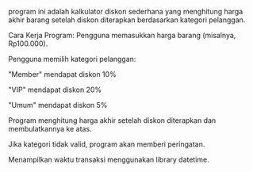 program ini adalah kalkulator diskon sederhana yang menghitung harga akhir barang setelah diskon diterapkan berdasarkan kategori pelanggan.

Cara Kerja Program:
Pengguna memasukkan harga barang (misalnya, Rp100.000).

Pengguna memilih kategori pelanggan:

"Member" mendapat diskon 10%

"VIP" mendapat diskon 20%

"Umum" mendapat diskon 5%

Program menghitung harga akhir setelah diskon diterapkan dan membulatkannya ke atas.

Jika kategori tidak valid, program akan memberi peringatan.

Menampilkan waktu transaksi menggunakan library datetime.
